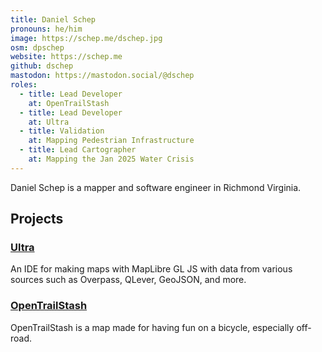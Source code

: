 ```yaml
---
title: Daniel Schep
pronouns: he/him
image: https://schep.me/dschep.jpg
osm: dpschep
website: https://schep.me
github: dschep
mastodon: https://mastodon.social/@dschep
roles:
  - title: Lead Developer
    at: OpenTrailStash
  - title: Lead Developer
    at: Ultra
  - title: Validation
    at: Mapping Pedestrian Infrastructure
  - title: Lead Cartographer
    at: Mapping the Jan 2025 Water Crisis
---
```

Daniel Schep is a mapper and software engineer in Richmond Virginia.

## Projects

### [Ultra](https://overpass-ultra.us)

An IDE for making maps with MapLibre GL JS with data from various sources such as Overpass, QLever, GeoJSON, and more.

### [OpenTrailStash](https://open.trailsta.sh)

OpenTrailStash is a map made for having fun on a bicycle, especially off-road.

